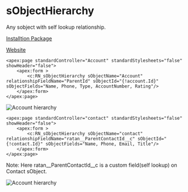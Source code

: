 # sObjectHierarchy
Any sobject with self lookup relationship.

[Installtion Package](https://login.salesforce.com/packaging/installPackage.apexp?p0=04t900000002ZnP)

[Website](http://ratanpaul.github.io/sObjectHierarchy)

```
<apex:page standardController="Account" standardStylesheets="false" showHeader="false">
    <apex:form >
        <c:RN_sObjectHierarchy sObjectName="Account" relationshipFieldName="ParentId" sObjectId="{!account.Id}" sObjectFields="Name, Phone, Type, AccountNumber, Rating"/>
    </apex:form>
</apex:page>
```
![Account hierarchy](https://raw.githubusercontent.com/RatanPaul/imges/master/img/Account%20Hierarchy.png)

```
<apex:page standardController="contact" standardStylesheets="false" showHeader="false">
    <apex:form >
        <c:RN_sObjectHierarchy sObjectName="contact" relationshipFieldName="ratan__ParentContactId__c" sObjectId="{!contact.Id}" sObjectFields="Name, Phone, Email, Title"/>
    </apex:form>
</apex:page>
```
Note: Here ratan__ParentContactId__c is a custom field(self lookup) on Contact sObject.

![Account hierarchy](https://raw.githubusercontent.com/RatanPaul/imges/master/img/Contact%20Hierarchy.png)
